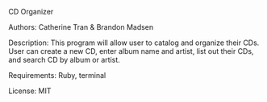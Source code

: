 CD Organizer

Authors: Catherine Tran & Brandon Madsen

Description: This program will allow user to catalog and organize their CDs. 
User can create a new CD, enter album name and artist, list out their CDs, and
 search CD by album or artist.


Requirements: Ruby, terminal

License: MIT



